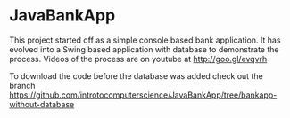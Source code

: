 # JavaBankApp
This project started off as a simple console based bank application. It has evolved into a Swing based application with database to demonstrate the process. Videos of the process are on youtube at http://goo.gl/evqvrh

To download the code before the database was added check out the branch https://github.com/introtocomputerscience/JavaBankApp/tree/bankapp-without-database
